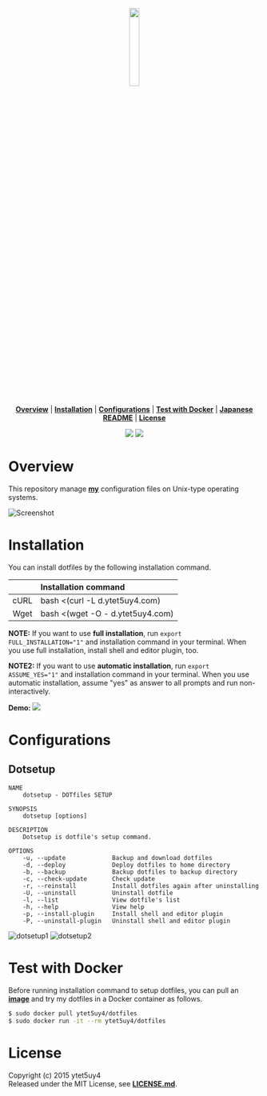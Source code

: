 <p align="center">
<img width=20% src="https://media.githubusercontent.com/media/ytet5uy4/img/master/dotfiles/dotfiles.png">
</p>

<p align="center">
<b><a href="#overview">Overview</a></b>
|
<b><a href="#installation">Installation</a></b>
|
<b><a href="#configurations">Configurations</a></b>
|
<b><a href="#test-with-docker">Test with Docker</a></b>
|
<b><a href="//github.com/ytet5uy4/dotfiles/blob/master/README.ja.md">Japanese README</a></b>
|
<b><a href="#license">License</a></b>
</p>

<p align="center">
<a href="//github.com/ytet5uy4/dotfiles/blob/master/LICENSE.md"><img src="https://img.shields.io/github/license/mashape/apistatus.svg?style=flat-square"></a>
<img src="https://img.shields.io/badge/platform-GNU%2FLinux%20|%20Darwin%20|%20MSYS2-lightgrey.svg?style=flat-square">
</p>


# Overview
This repository manage **[my]** configuration files on Unix-type operating systems.

![Screenshot]

# Installation
You can install dotfiles by the following installation command.

|      | Installation command                   |
|:----:|:---------------------------------------|
| cURL | bash <(curl -L d.ytet5uy4.com)         |
| Wget | bash <(wget -O - d.ytet5uy4.com)       |

**NOTE:** If you want to use **full installation**, run `export FULL_INSTALLATION="1"` and installation command in your terminal. When you use full installation, install shell and editor plugin, too.

**NOTE2:** If you want to use **automatic installation**, run `export ASSUME_YES="1"` and installation command in your terminal. When you use automatic installation, assume "yes" as answer to all prompts and run non-interactively.

**Demo:**
[![](https://media.githubusercontent.com/media/ytet5uy4/img/master/dotfiles/demo.png)][asciinema]

# Configurations
## Dotsetup

    NAME
        dotsetup - DOTfiles SETUP

    SYNOPSIS
        dotsetup [options]

    DESCRIPTION
        Dotsetup is dotfile's setup command.

    OPTIONS
        -u, --update             Backup and download dotfiles
        -d, --deploy             Deploy dotfiles to home directory
        -b, --backup             Backup dotfiles to backup directory
        -c, --check-update       Check update
        -r, --reinstall          Install dotfiles again after uninstalling
        -U, --uninstall          Uninstall dotfile
        -l, --list               View dotfile's list
        -h, --help               View help
        -p, --install-plugin     Install shell and editor plugin
        -P, --uninstall-plugin   Uninstall shell and editor plugin

![dotsetup1]
![dotsetup2]

# Test with Docker
Before running installation command to setup dotfiles, you can pull an **[image]** and try my dotfiles in a Docker container as follows.
```bash
$ sudo docker pull ytet5uy4/dotfiles
$ sudo docker run -it --rm ytet5uy4/dotfiles
```

# License
Copyright (c) 2015 ytet5uy4  
Released under the MIT License, see **[LICENSE.md]**.

[my]: //github.com/ytet5uy4
[Screenshot]: https://media.githubusercontent.com/media/ytet5uy4/img/master/dotfiles/screenshot.png
[asciinema]: //asciinema.org/a/3pumub4jgh5rl6hfkj06nnbd5
[dotsetup1]: https://media.githubusercontent.com/media/ytet5uy4/img/master/dotfiles/dotsetup1.png
[dotsetup2]: https://media.githubusercontent.com/media/ytet5uy4/img/master/dotfiles/dotsetup2.png
[image]: //hub.docker.com/r/ytet5uy4/dotfiles
[LICENSE.md]: //github.com/ytet5uy4/dotfiles/blob/master/LICENSE.md
